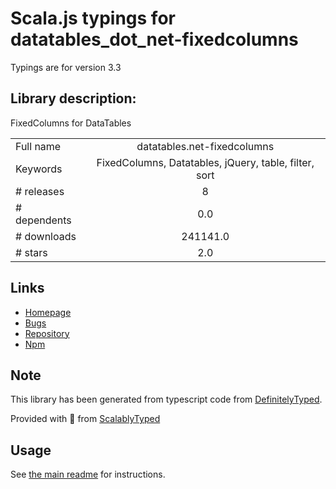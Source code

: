 
# Scala.js typings for datatables_dot_net-fixedcolumns

Typings are for version 3.3

## Library description:
FixedColumns for DataTables

|                    |                 |
| ------------------ | :-------------: |
| Full name          | datatables.net-fixedcolumns |
| Keywords           | FixedColumns, Datatables, jQuery, table, filter, sort |
| # releases         | 8 |
| # dependents       | 0.0 |
| # downloads        | 241141.0 |
| # stars            | 2.0 |

## Links
- [Homepage](https://datatables.net)
- [Bugs](https://datatables.net/forums)
- [Repository](https://github.com/DataTables/Dist-DataTables-FixedColumns)
- [Npm](https://www.npmjs.com/package/datatables.net-fixedcolumns)
    


## Note
This library has been generated from typescript code from [DefinitelyTyped](https://definitelytyped.org).

Provided with :purple_heart: from [ScalablyTyped](https://github.com/oyvindberg/ScalablyTyped)

## Usage
See [the main readme](../../readme.md) for instructions.


